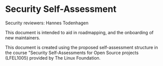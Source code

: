 # Security Self-Assessment

Security reviewers: Hannes Todenhagen

This document is intended to aid in roadmapping, and the onboarding of new maintainers.

This document is created using the proposed self-assessment structure in the course "Security Self-Assessments for Open Source projects (LFEL1005) provided by The Linux Foundation.
